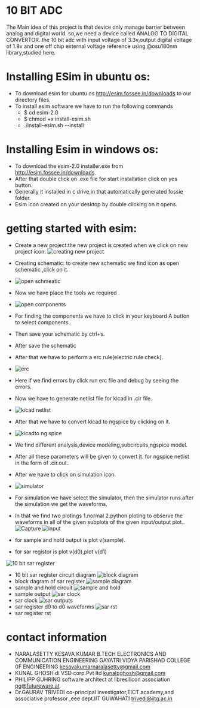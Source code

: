 # 10 BIT ADC
The Main idea of this project is that device only manage barrier between analog and digital world. so,we need a device called ANALOG TO DIGITAL CONVERTOR. the 10 bit adc with input voltage of 3.3v,output digital voltage of 1.8v  and one off chip external voltage reference using @osu180nm library,studied here.
# Installing ESim  in ubuntu os: 
* To download esim  for ubuntu os http://esim.fossee.in/downloads to our directory files.
* To install esim software we have to run the following commands
  * $ cd esim-2.0
  * $ chmod +x install-esim.sh
  * ./install-esim.sh --install
# Installing Esim in windows os:
*  To download the esim-2.0 installer.exe from  http://esim.fossee.in/downloads.
* After that double click on .exe file  for start installation  click on yes button.
*  Generally it installed in c drive,in that automatically generated fossie folder.
* Esim icon created on your desktop by double clicking on it opens.
# getting started with esim:
* Create a new project:the new project is created when we click on new project icon.
![creating new project](https://user-images.githubusercontent.com/66682399/84471796-b5533f80-aca3-11ea-8e34-e352c47ef2e3.PNG)
* Creating schematic: to  create new schematic we find icon as open schematic ,click on it.
* ![open schmeatic](https://user-images.githubusercontent.com/66682399/84471978-13802280-aca4-11ea-9d81-94ff5f235b77.PNG)
* Now we have place the tools we required .
* ![open components](https://user-images.githubusercontent.com/66682399/84472019-2a267980-aca4-11ea-82b8-2cfff3c8e4d7.PNG)
* For finding the components we have to click in your keyboard A button to select components .
* Then save your schematic by ctrl+s.
* After save the schematic 
* After that we have to perform a erc rule(electric rule check).
* ![erc](https://user-images.githubusercontent.com/66682399/84472620-2515fa00-aca5-11ea-91b9-076dd6736fcf.PNG)
* Here if we find errors by click run erc file and debug by seeing the errors.
* Now we have to generate netlist file for kicad in .cir file.
* ![kicad netlist](https://user-images.githubusercontent.com/66682399/84472823-935abc80-aca5-11ea-82cf-8ddb18f8ca67.PNG)
* After that we have to convert kicad to ngspice by clicking on it.
* ![kicadto ng spice](https://user-images.githubusercontent.com/66682399/84473242-54793680-aca6-11ea-8b91-c59674030a38.PNG)
* We find different analysis,device modeling,subcircuits,ngspice model.
* After all these parameters will be given to convert it. for ngspice netlist in the form of .cir.out..
* After we have to click on simulation icon.
* ![simulator](https://user-images.githubusercontent.com/66682399/84473998-aff7f400-aca7-11ea-9a3c-7f3eef72e669.PNG)
* For simulation we have select the simulator, then the simulator runs.after the simulation we get the waveforms.
 * In that we find two plotings 1.normal 2.python ploting to observe the waveforms in all of the given subplots of the given input/output plot..
 ![Capture](https://user-images.githubusercontent.com/66682399/84502736-85715f80-acd6-11ea-8932-2f99020d4a88.PNG)
 ![input](https://user-images.githubusercontent.com/66682399/84502772-95893f00-acd6-11ea-9e3e-4a2a8bc297bf.PNG)
 * for sample and hold output is plot v(sample).

 * for sar registor is plot v(d0),plot v(d1)

![10 bit sar register](https://user-images.githubusercontent.com/66682399/85657677-f6017e80-b6cf-11ea-9572-f35664651f41.PNG)
* 10 bit sar register circuit diagram
![block diagram](https://user-images.githubusercontent.com/66682399/85657718-fef25000-b6cf-11ea-9d73-7cabac553314.png)
* block dagram of sar register
![sample  diagram](https://user-images.githubusercontent.com/66682399/85657720-ff8ae680-b6cf-11ea-85af-b274e49ba03d.PNG)
* sample and hold circuit
![sample and hold](https://user-images.githubusercontent.com/66682399/85657725-0154aa00-b6d0-11ea-8390-ff7dc3b8410c.png)
* sample output
![sar clock](https://user-images.githubusercontent.com/66682399/85657734-0580c780-b6d0-11ea-9b1c-548fd80565a2.png)
* sar clock
![sar outputs](https://user-images.githubusercontent.com/66682399/85657740-06b1f480-b6d0-11ea-88f5-9b1186e1bba3.png)
* sar register d9 to d0 waveforms
![sar rst](https://user-images.githubusercontent.com/66682399/85657749-09144e80-b6d0-11ea-8846-8ddfe30e0221.png)
* sar register rst


# contact information
 * NARALASETTY KESAVA KUMAR B.TECH ELECTRONICS AND COMMUNICATION ENGINEERING GAYATRI VIDYA PARISHAD COLLEGE 0F ENGINEERING kesavakumarnaralasetty@gmail.com
* KUNAL GHOSH  di VSD corp.Pvt ltd kunalpghosh@gmail.com
* PHILIPP GUHRING software architect at libresilicon association pg@futureware.at
* Dr.GAURAV TRIVEDI co-principal investigator,EICT academy,and associative professor ,eee dept.IIT GUWAHATI trivedi@iitg.ac.in 
 

